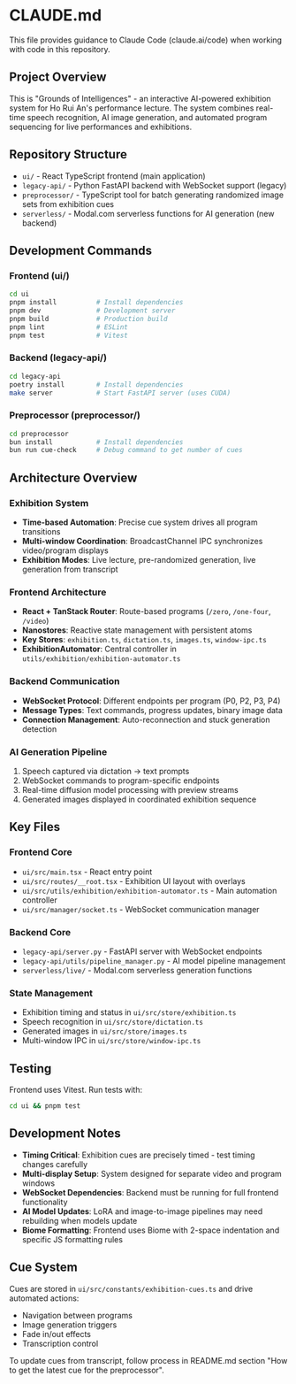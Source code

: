 # CLAUDE.md

This file provides guidance to Claude Code (claude.ai/code) when working with code in this repository.

## Project Overview

This is "Grounds of Intelligences" - an interactive AI-powered exhibition system for Ho Rui An's performance lecture. The system combines real-time speech recognition, AI image generation, and automated program sequencing for live performances and exhibitions.

## Repository Structure

- `ui/` - React TypeScript frontend (main application)
- `legacy-api/` - Python FastAPI backend with WebSocket support (legacy)
- `preprocessor/` - TypeScript tool for batch generating randomized image sets from exhibition cues
- `serverless/` - Modal.com serverless functions for AI generation (new backend)

## Development Commands

### Frontend (ui/)

```bash
cd ui
pnpm install          # Install dependencies
pnpm dev              # Development server
pnpm build            # Production build
pnpm lint             # ESLint
pnpm test             # Vitest
```

### Backend (legacy-api/)

```bash
cd legacy-api
poetry install        # Install dependencies
make server           # Start FastAPI server (uses CUDA)
```

### Preprocessor (preprocessor/)

```bash
cd preprocessor
bun install           # Install dependencies
bun run cue-check     # Debug command to get number of cues
```

## Architecture Overview

### Exhibition System

- **Time-based Automation**: Precise cue system drives all program transitions
- **Multi-window Coordination**: BroadcastChannel IPC synchronizes video/program displays
- **Exhibition Modes**: Live lecture, pre-randomized generation, live generation from transcript

### Frontend Architecture

- **React + TanStack Router**: Route-based programs (`/zero`, `/one-four`, `/video`)
- **Nanostores**: Reactive state management with persistent atoms
- **Key Stores**: `exhibition.ts`, `dictation.ts`, `images.ts`, `window-ipc.ts`
- **ExhibitionAutomator**: Central controller in `utils/exhibition/exhibition-automator.ts`

### Backend Communication

- **WebSocket Protocol**: Different endpoints per program (P0, P2, P3, P4)
- **Message Types**: Text commands, progress updates, binary image data
- **Connection Management**: Auto-reconnection and stuck generation detection

### AI Generation Pipeline

1. Speech captured via dictation → text prompts
2. WebSocket commands to program-specific endpoints
3. Real-time diffusion model processing with preview streams
4. Generated images displayed in coordinated exhibition sequence

## Key Files

### Frontend Core

- `ui/src/main.tsx` - React entry point
- `ui/src/routes/__root.tsx` - Exhibition UI layout with overlays
- `ui/src/utils/exhibition/exhibition-automator.ts` - Main automation controller
- `ui/src/manager/socket.ts` - WebSocket communication manager

### Backend Core

- `legacy-api/server.py` - FastAPI server with WebSocket endpoints
- `legacy-api/utils/pipeline_manager.py` - AI model pipeline management
- `serverless/live/` - Modal.com serverless generation functions

### State Management

- Exhibition timing and status in `ui/src/store/exhibition.ts`
- Speech recognition in `ui/src/store/dictation.ts`
- Generated images in `ui/src/store/images.ts`
- Multi-window IPC in `ui/src/store/window-ipc.ts`

## Testing

Frontend uses Vitest. Run tests with:

```bash
cd ui && pnpm test
```

## Development Notes

- **Timing Critical**: Exhibition cues are precisely timed - test timing changes carefully
- **Multi-display Setup**: System designed for separate video and program windows
- **WebSocket Dependencies**: Backend must be running for full frontend functionality
- **AI Model Updates**: LoRA and image-to-image pipelines may need rebuilding when models update
- **Biome Formatting**: Frontend uses Biome with 2-space indentation and specific JS formatting rules

## Cue System

Cues are stored in `ui/src/constants/exhibition-cues.ts` and drive automated actions:

- Navigation between programs
- Image generation triggers
- Fade in/out effects
- Transcription control

To update cues from transcript, follow process in README.md section "How to get the latest cue for the preprocessor".
